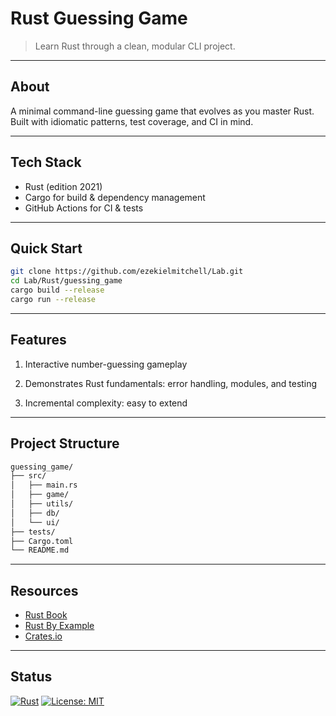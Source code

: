 # Rust Guessing Game

> Learn Rust through a clean, modular CLI project.

---

## About

A minimal command-line guessing game that evolves as you master Rust.  
Built with idiomatic patterns, test coverage, and CI in mind.

---

## Tech Stack

- Rust (edition 2021)  
- Cargo for build & dependency management  
- GitHub Actions for CI & tests  

---

## Quick Start

```bash
git clone https://github.com/ezekielmitchell/Lab.git
cd Lab/Rust/guessing_game
cargo build --release
cargo run --release
```

---

## Features

1. Interactive number-guessing gameplay

2. Demonstrates Rust fundamentals: error handling, modules, and testing

3. Incremental complexity: easy to extend

---

## Project Structure

```bash
guessing_game/
├── src/
│   ├── main.rs
│   ├── game/
│   ├── utils/
│   ├── db/
│   └── ui/
├── tests/
├── Cargo.toml
└── README.md
```

---

## Resources

- [Rust Book](https://doc.rust-lang.org/book/)
- [Rust By Example](https://doc.rust-lang.org/rust-by-example/)
- [Crates.io](https://crates.io/)

---

## Status

[![Rust](https://img.shields.io/badge/rust-stable-brightgreen.svg)](https://www.rust-lang.org) [![License: MIT](https://img.shields.io/badge/License-MIT-yellow.svg)](https://opensource.org/licenses/MIT)

